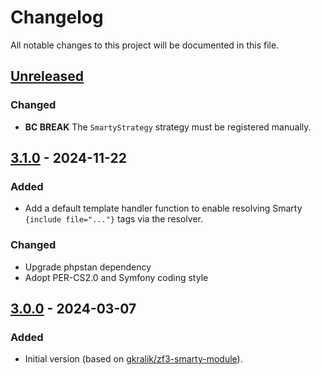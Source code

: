 # Changelog

All notable changes to this project will be documented in this file.

## [Unreleased]
### Changed
- **BC BREAK** The `SmartyStrategy` strategy must be registered manually.

## [3.1.0] - 2024-11-22
### Added
- Add a default template handler function to enable resolving Smarty `{include file="..."}` tags via the resolver.

### Changed
- Upgrade phpstan dependency
- Adopt PER-CS2.0 and Symfony coding style

## [3.0.0] - 2024-03-07
### Added
- Initial version (based on [gkralik/zf3-smarty-module](https://github.com/gkralik/zf3-smarty-module)).

[Unreleased]: https://github.com/gkralik/laminas-smarty-module/compare/v3.1.0...HEAD
[3.1.0]: https://github.com/gkralik/laminas-smarty-module/compare/v3.0.0...v3.1.0
[3.0.0]: https://github.com/gkralik/laminas-smarty-module/releases/tag/v3.0.0
